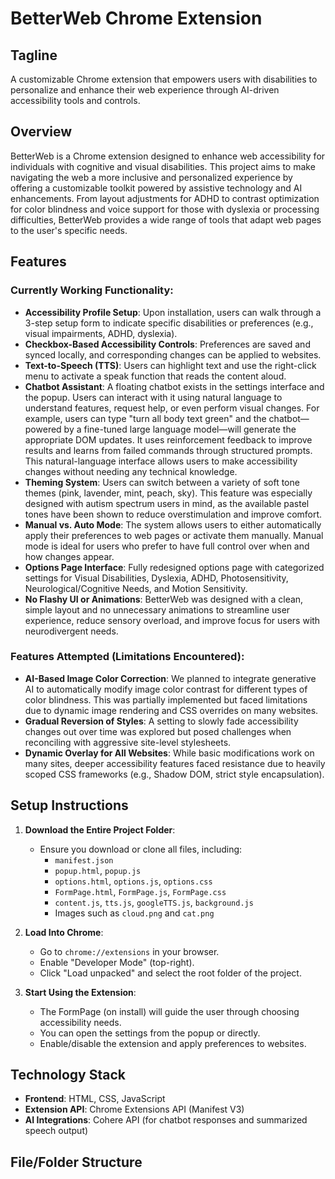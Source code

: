 # BetterWeb Chrome Extension

## Tagline
A customizable Chrome extension that empowers users with disabilities to personalize and enhance their web experience through AI-driven accessibility tools and controls.

## Overview
BetterWeb is a Chrome extension designed to enhance web accessibility for individuals with cognitive and visual disabilities. This project aims to make navigating the web a more inclusive and personalized experience by offering a customizable toolkit powered by assistive technology and AI enhancements. From layout adjustments for ADHD to contrast optimization for color blindness and voice support for those with dyslexia or processing difficulties, BetterWeb provides a wide range of tools that adapt web pages to the user's specific needs.

## Features

### Currently Working Functionality:
- **Accessibility Profile Setup**: Upon installation, users can walk through a 3-step setup form to indicate specific disabilities or preferences (e.g., visual impairments, ADHD, dyslexia).
- **Checkbox-Based Accessibility Controls**: Preferences are saved and synced locally, and corresponding changes can be applied to websites.
- **Text-to-Speech (TTS)**: Users can highlight text and use the right-click menu to activate a speak function that reads the content aloud.
- **Chatbot Assistant**: A floating chatbot exists in the settings interface and the popup. Users can interact with it using natural language to understand features, request help, or even perform visual changes. For example, users can type "turn all body text green" and the chatbot—powered by a fine-tuned large language model—will generate the appropriate DOM updates. It uses reinforcement feedback to improve results and learns from failed commands through structured prompts. This natural-language interface allows users to make accessibility changes without needing any technical knowledge.
- **Theming System**: Users can switch between a variety of soft tone themes (pink, lavender, mint, peach, sky). This feature was especially designed with autism spectrum users in mind, as the available pastel tones have been shown to reduce overstimulation and improve comfort.
- **Manual vs. Auto Mode**: The system allows users to either automatically apply their preferences to web pages or activate them manually. Manual mode is ideal for users who prefer to have full control over when and how changes appear.
- **Options Page Interface**: Fully redesigned options page with categorized settings for Visual Disabilities, Dyslexia, ADHD, Photosensitivity, Neurological/Cognitive Needs, and Motion Sensitivity.
- **No Flashy UI or Animations**: BetterWeb was designed with a clean, simple layout and no unnecessary animations to streamline user experience, reduce sensory overload, and improve focus for users with neurodivergent needs.

### Features Attempted (Limitations Encountered):
- **AI-Based Image Color Correction**: We planned to integrate generative AI to automatically modify image color contrast for different types of color blindness. This was partially implemented but faced limitations due to dynamic image rendering and CSS overrides on many websites.
- **Gradual Reversion of Styles**: A setting to slowly fade accessibility changes out over time was explored but posed challenges when reconciling with aggressive site-level stylesheets.
- **Dynamic Overlay for All Websites**: While basic modifications work on many sites, deeper accessibility features faced resistance due to heavily scoped CSS frameworks (e.g., Shadow DOM, strict style encapsulation).

## Setup Instructions

1. **Download the Entire Project Folder**:
   - Ensure you download or clone all files, including:
     - `manifest.json`
     - `popup.html`, `popup.js`
     - `options.html`, `options.js`, `options.css`
     - `FormPage.html`, `FormPage.js`, `FormPage.css`
     - `content.js`, `tts.js`, `googleTTS.js`, `background.js`
     - Images such as `cloud.png` and `cat.png`

2. **Load Into Chrome**:
   - Go to `chrome://extensions` in your browser.
   - Enable "Developer Mode" (top-right).
   - Click "Load unpacked" and select the root folder of the project.

3. **Start Using the Extension**:
   - The FormPage (on install) will guide the user through choosing accessibility needs.
   - You can open the settings from the popup or directly.
   - Enable/disable the extension and apply preferences to websites.

## Technology Stack
- **Frontend**: HTML, CSS, JavaScript
- **Extension API**: Chrome Extensions API (Manifest V3)
- **AI Integrations**: Cohere API (for chatbot responses and summarized speech output)

## File/Folder Structure
